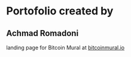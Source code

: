 # Portofolio created by
## Achmad Romadoni

landing page for Bitcoin Mural at [bitcoinmural.io](https://bitcoinmural.io)
